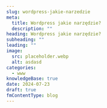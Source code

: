 ```yaml
---
slug: wordpress-jakie-narzedzie
meta:
  title: Wordpress jakie narzędzie?
  description: ""
heading: Wordpress jakie narzędzie?
subheading: ""
leading: ""
image:
  src: placeholder.webp
  alt: asdasd
categories:
  - www
knowledgeBase: true
date: 2024-07-23
draft: true
fmContentType: blog
---
```

